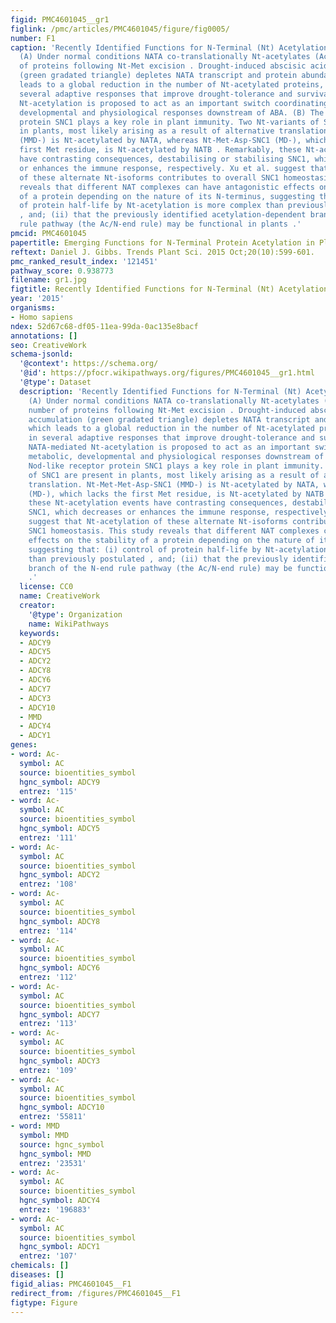 ```yaml
---
figid: PMC4601045__gr1
figlink: /pmc/articles/PMC4601045/figure/fig0005/
number: F1
caption: 'Recently Identified Functions for N-Terminal (Nt) Acetylation in Plants.
  (A) Under normal conditions NATA co-translationally Nt-acetylates (Ac) a large number
  of proteins following Nt-Met excision . Drought-induced abscisic acid (ABA) accumulation
  (green gradated triangle) depletes NATA transcript and protein abundance, which
  leads to a global reduction in the number of Nt-acetylated proteins, resulting in
  several adaptive responses that improve drought-tolerance and survival . Thus, NATA-mediated
  Nt-acetylation is proposed to act as an important switch coordinating metabolic,
  developmental and physiological responses downstream of ABA. (B) The Nod-like receptor
  protein SNC1 plays a key role in plant immunity. Two Nt-variants of SNC1 are present
  in plants, most likely arising as a result of alternative translation. Nt-Met-Met-Asp-SNC1
  (MMD-) is Nt-acetylated by NATA, whereas Nt-Met-Asp-SNC1 (MD-), which lacks the
  first Met residue, is Nt-acetylated by NATB . Remarkably, these Nt-acetylation events
  have contrasting consequences, destabilising or stabilising SNC1, which decreases
  or enhances the immune response, respectively. Xu et al. suggest that Nt-acetylation
  of these alternate Nt-isoforms contributes to overall SNC1 homeostasis. This study
  reveals that different NAT complexes can have antagonistic effects on the stability
  of a protein depending on the nature of its N-terminus, suggesting that: (i) control
  of protein half-life by Nt-acetylation is more complex than previously postulated
  , and; (ii) that the previously identified acetylation-dependent branch of the N-end
  rule pathway (the Ac/N-end rule) may be functional in plants .'
pmcid: PMC4601045
papertitle: Emerging Functions for N-Terminal Protein Acetylation in Plants.
reftext: Daniel J. Gibbs. Trends Plant Sci. 2015 Oct;20(10):599-601.
pmc_ranked_result_index: '121451'
pathway_score: 0.938773
filename: gr1.jpg
figtitle: Recently Identified Functions for N-Terminal (Nt) Acetylation in Plants
year: '2015'
organisms:
- Homo sapiens
ndex: 52d67c68-df05-11ea-99da-0ac135e8bacf
annotations: []
seo: CreativeWork
schema-jsonld:
  '@context': https://schema.org/
  '@id': https://pfocr.wikipathways.org/figures/PMC4601045__gr1.html
  '@type': Dataset
  description: 'Recently Identified Functions for N-Terminal (Nt) Acetylation in Plants.
    (A) Under normal conditions NATA co-translationally Nt-acetylates (Ac) a large
    number of proteins following Nt-Met excision . Drought-induced abscisic acid (ABA)
    accumulation (green gradated triangle) depletes NATA transcript and protein abundance,
    which leads to a global reduction in the number of Nt-acetylated proteins, resulting
    in several adaptive responses that improve drought-tolerance and survival . Thus,
    NATA-mediated Nt-acetylation is proposed to act as an important switch coordinating
    metabolic, developmental and physiological responses downstream of ABA. (B) The
    Nod-like receptor protein SNC1 plays a key role in plant immunity. Two Nt-variants
    of SNC1 are present in plants, most likely arising as a result of alternative
    translation. Nt-Met-Met-Asp-SNC1 (MMD-) is Nt-acetylated by NATA, whereas Nt-Met-Asp-SNC1
    (MD-), which lacks the first Met residue, is Nt-acetylated by NATB . Remarkably,
    these Nt-acetylation events have contrasting consequences, destabilising or stabilising
    SNC1, which decreases or enhances the immune response, respectively. Xu et al.
    suggest that Nt-acetylation of these alternate Nt-isoforms contributes to overall
    SNC1 homeostasis. This study reveals that different NAT complexes can have antagonistic
    effects on the stability of a protein depending on the nature of its N-terminus,
    suggesting that: (i) control of protein half-life by Nt-acetylation is more complex
    than previously postulated , and; (ii) that the previously identified acetylation-dependent
    branch of the N-end rule pathway (the Ac/N-end rule) may be functional in plants
    .'
  license: CC0
  name: CreativeWork
  creator:
    '@type': Organization
    name: WikiPathways
  keywords:
  - ADCY9
  - ADCY5
  - ADCY2
  - ADCY8
  - ADCY6
  - ADCY7
  - ADCY3
  - ADCY10
  - MMD
  - ADCY4
  - ADCY1
genes:
- word: Ac-
  symbol: AC
  source: bioentities_symbol
  hgnc_symbol: ADCY9
  entrez: '115'
- word: Ac-
  symbol: AC
  source: bioentities_symbol
  hgnc_symbol: ADCY5
  entrez: '111'
- word: Ac-
  symbol: AC
  source: bioentities_symbol
  hgnc_symbol: ADCY2
  entrez: '108'
- word: Ac-
  symbol: AC
  source: bioentities_symbol
  hgnc_symbol: ADCY8
  entrez: '114'
- word: Ac-
  symbol: AC
  source: bioentities_symbol
  hgnc_symbol: ADCY6
  entrez: '112'
- word: Ac-
  symbol: AC
  source: bioentities_symbol
  hgnc_symbol: ADCY7
  entrez: '113'
- word: Ac-
  symbol: AC
  source: bioentities_symbol
  hgnc_symbol: ADCY3
  entrez: '109'
- word: Ac-
  symbol: AC
  source: bioentities_symbol
  hgnc_symbol: ADCY10
  entrez: '55811'
- word: MMD
  symbol: MMD
  source: hgnc_symbol
  hgnc_symbol: MMD
  entrez: '23531'
- word: Ac-
  symbol: AC
  source: bioentities_symbol
  hgnc_symbol: ADCY4
  entrez: '196883'
- word: Ac-
  symbol: AC
  source: bioentities_symbol
  hgnc_symbol: ADCY1
  entrez: '107'
chemicals: []
diseases: []
figid_alias: PMC4601045__F1
redirect_from: /figures/PMC4601045__F1
figtype: Figure
---
```

